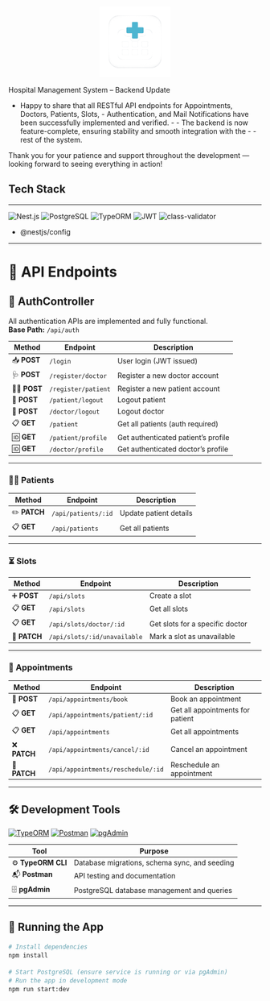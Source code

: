 <p align="center">
  <img src="logo.png" alt="Hospital Management System" width="140" />
</p>


Hospital Management System – Backend Update
- Happy to share that all RESTful API endpoints for Appointments, Doctors, Patients, Slots, - Authentication, and Mail Notifications have been successfully implemented and verified. - - The backend is now feature-complete, ensuring stability and smooth integration with the - - rest of the system.

Thank you for your patience and support throughout the development — looking forward to seeing everything in action!

## Tech Stack ##
---------------

![Nest.js](https://img.shields.io/badge/Backend-Nest.js-brightgreen)
![PostgreSQL](https://img.shields.io/badge/DataBase-PostgreSQL-fuchsia)
![TypeORM](https://img.shields.io/badge/ORM-TypeORM-blue)
![JWT](https://img.shields.io/badge/Authentication-JWT-lightsalmon)
![class-validator](https://img.shields.io/badge/class-validator-palevioletred)
- @nestjs/config
---------------------------------------------------------------------------------------------
# 📌 API Endpoints

## 🔐 AuthController
All authentication APIs are implemented and fully functional.  
**Base Path:** `/api/auth`

| Method   | Endpoint                 | Description                          |
|----------|--------------------------|---------------------------------------|
| 📥 **POST** | `/login`                 | User login (JWT issued)               |
| 🩺 **POST** | `/register/doctor`       | Register a new doctor account         |
| 🧑‍⚕️ **POST** | `/register/patient`      | Register a new patient account        |
| 🚪 **POST** | `/patient/logout`        | Logout patient                        |
| 🚪 **POST** | `/doctor/logout`         | Logout doctor                         |
| 📋 **GET**  | `/patient`               | Get all patients (auth required)      |
| 🆔 **GET**  | `/patient/profile`       | Get authenticated patient’s profile   |
| 🆔 **GET**  | `/doctor/profile`        | Get authenticated doctor’s profile    |

---

### 👨‍⚕️ Patients
| Method    | Endpoint                | Description             |
|-----------|-------------------------|-------------------------|
| ✏️ **PATCH** | `/api/patients/:id`     | Update patient details   |
| 📋 **GET**   | `/api/patients`         | Get all patients         |

---

### ⏳ Slots
| Method    | Endpoint                     | Description                     |
|-----------|------------------------------|---------------------------------|
| ➕ **POST**  | `/api/slots`                 | Create a slot                   |
| 📋 **GET**   | `/api/slots`                 | Get all slots                   |
| 📋 **GET**   | `/api/slots/doctor/:id`      | Get slots for a specific doctor |
| 🚫 **PATCH** | `/api/slots/:id/unavailable` | Mark a slot as unavailable      |

---

### 📅 Appointments
| Method    | Endpoint                              | Description                     |
|-----------|---------------------------------------|---------------------------------|
| 📅 **POST**  | `/api/appointments/book`             | Book an appointment            |
| 📋 **GET**   | `/api/appointments/patient/:id`      | Get all appointments for patient|
| 📋 **GET**   | `/api/appointments`                  | Get all appointments           |
| ❌ **PATCH** | `/api/appointments/cancel/:id`       | Cancel an appointment          |
| 🔄 **PATCH** | `/api/appointments/reschedule/:id`   | Reschedule an appointment      |

---

## 🛠️ Development Tools

[![TypeORM](https://img.shields.io/badge/TypeORM-CLI-orange?style=for-the-badge&logo=typeorm&logoColor=white)]()
[![Postman](https://img.shields.io/badge/Postman-API_Testing-orange?style=for-the-badge&logo=postman&logoColor=white)]()
[![pgAdmin](https://img.shields.io/badge/pgAdmin-DB_Management-blue?style=for-the-badge&logo=postgresql&logoColor=white)]()

| Tool            | Purpose                                               |
|-----------------|-------------------------------------------------------|
| ⚙️ **TypeORM CLI** | Database migrations, schema sync, and seeding        |
| 📬 **Postman**     | API testing and documentation                       |
| 🗄️ **pgAdmin**     | PostgreSQL database management and queries          |

---

## 🚀 Running the App

```bash
# Install dependencies
npm install

# Start PostgreSQL (ensure service is running or via pgAdmin)
# Run the app in development mode
npm run start:dev

